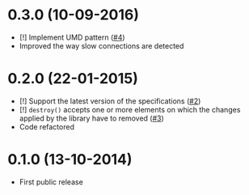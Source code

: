 # 0.3.0 (10-09-2016)

- [!] Implement UMD pattern  ([#4][])
- Improved the way slow connections are detected

[#4]: https://github.com/AurelioDeRosa/Saveba.js/issues/4

# 0.2.0 (22-01-2015)

* [!] Support the latest version of the specifications ([#2][])
* [!] `destroy()` accepts one or more elements on which the changes applied by the library have to removed ([#3][])
* Code refactored

[#2]: https://github.com/AurelioDeRosa/Saveba.js/issues/2
[#3]: https://github.com/AurelioDeRosa/Saveba.js/issues/3

# 0.1.0 (13-10-2014)

* First public release